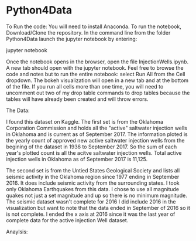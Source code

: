 # Python4Data

To Run the code:
You will need to install Anaconda. To run the notebook, Download/Clone the repository. In the command line from the folder Python4Data launch the jupyter notebook by entering:

jupyter notebook

Once the notebook opens in the browser, open the file InjectionWells.ipynb. A new tab should open with the jupyter notebook. Feel free to 
browse the code and notes but to run the entire notebook: select Run All from the Cell dropdown.  The bokeh visualization will open
in a new tab and at the bottom of the file. If you run all cells more than one time, you will need to uncomment out two of my drop table commands to drop tables because the tables will have already been created and will throw errors. 

The Data: 

I found this dataset on Kaggle. The first set is from the Oklahoma Corporation Commission and holds all the "active" saltwater 
injection wells in Oklahoma and is current as of September 2017. The information ploted is the yearly count of approved new active saltwater injection wells from the begining of the dataset in 1936 to September 2017. So the sum of each year's plotted count is all the acitve saltwater injection wells. Total active injection wells in Oklahoma as of September 2017 is 11,125.

The second set is from the Untied States Geological Society and lists all seismic activity in the  Oklahoma region since 1977 ending in September 2016. It does include seismic activity from the surrounding states. I took only Oklahoma Earthquakes from this data. I chose to use all magnitude quakes not just a set magnitude and up so there is no minimum magnitude. The seismic dataset wasn't complete for 2016 I did include 2016 in the visualization but want to note that the data ended in September of 2016 so it is not complete. I ended the x axis at 2016 since it was the last year of complete data for the active injection Well dataset. 

Anaylsis:

